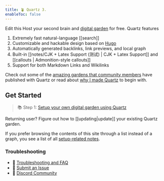 ```yaml
---
title: 🪴 Quartz 3.
enableToc: false
---
```

Edit this
Host your second brain and [digital garden](https://jzhao.xyz/posts/networked-thought) for free. Quartz features

1. Extremely fast natural-language [[search]]
2. Customizable and hackable design based on [Hugo](https://gohugo.io/)
3. Automatically generated backlinks, link previews, and local graph
4. Built-in [[notes/CJK + Latex Support (测试) | CJK + Latex Support]] and [[callouts | Admonition-style callouts]]
5. Support for both Markdown Links and Wikilinks

Check out some of the [amazing gardens that community members](showcase.md) have published with Quartz or read about [why I made Quartz](philosophy.md) to begin with.

## Get Started
> 📚 Step 1: [Setup your own digital garden using Quartz](setup.md)

Returning user? Figure out how to [[updating|update]] your existing Quartz garden.

If you prefer browsing the contents of this site through a list instead of a graph, you see a list of all [setup-related notes](/tags/setup).

### Troubleshooting
- 🚧 [Troubleshooting and FAQ](troubleshooting.md)
- 🐛 [Submit an Issue](https://github.com/jackyzha0/quartz/issues)
- 👀 [Discord Community](https://discord.gg/cRFFHYye7t)

